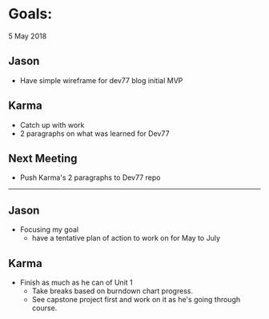 # Goals:

5 May 2018

## Jason

* Have simple wireframe for dev77 blog initial MVP

## Karma

* Catch up with work
* 2 paragraphs on what was learned for Dev77

## Next Meeting

* Push Karma's 2 paragraphs to Dev77 repo

---

## Jason

* Focusing my goal
  * have a tentative plan of action to work on for May to July

## Karma

* Finish as much as he can of Unit 1
  * Take breaks based on burndown chart progress.
  * See capstone project first and work on it as he's going through course.
